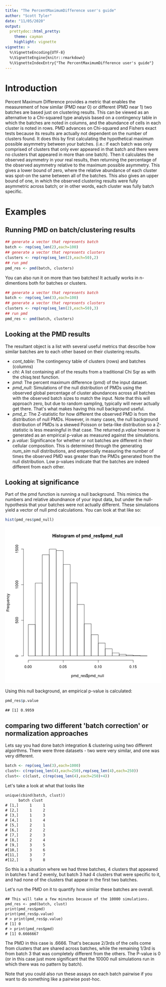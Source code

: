 ```yaml
---
title: "The PercentMaximumDifference user's guide"
author: "Scott Tyler"
date: "11/05/2020"
output: 
  prettydoc::html_pretty:
    theme: cayman
    highlight: vignette
vignette: >
  %\VignetteEncoding{UTF-8}
  %\VignetteEngine{knitr::rmarkdown}
  %\VignetteIndexEntry{"The PercentMaximumDifference user's guide"}
---
```




# Introduction

Percent Maximum Difference provides a metric that enables the measurement of how similar (PMD near 0) or different (PMD near 1) two batches are based just on clustering results. This can be viewed as an alternative to a Chi-squared type analysis based on a contingency table in which the batches are noted in columns, and the abundance of cells in each cluster is noted in rows. PMD advances on Chi-squared and Fishers exact tests because its results are actually not dependent on the number of clusters found. It does this by first calculating the hypothetical maximum possible asymmetry between your batches. (i.e.: if each batch was only comprised of clusters that only ever appeared in that batch and there were no clusters that appeared in more than one batch). Then it calculates the observed asymmetry in your real results, then returning the percentage of the observed asymmetry relative to the maximum possible asymmetry. This gives a lower bound of zero, where the relative abundance of each cluster was spot-on the same between all of the batches. This also gives an upper bound of one, in which the observed clustering results were fully asymmetric across batch; or in other words, each cluster was fully batch specific.

# Examples
## Running PMD on batch/clustering results


```r
## generate a vector that represents batch
batch <- rep(seq_len(2),each=100)
## generate a vector that represents clusters
clusters <- rep(rep(seq_len(2),each=50),2)
## run pmd
pmd_res <- pmd(batch, clusters)
```

You can also run it on more than two batches! It actually works in n-dimentions both for batches or clusters.


```r
## generate a vector that represents batch
batch <- rep(seq_len(3),each=100)
## generate a vector that represents clusters
clusters <- rep(rep(seq_len(2),each=50),3)
## run pmd
pmd_res <- pmd(batch, clusters)
```

## Looking at the PMD results

The resultant object is a list with several useful metrics that describe how similar batches are to each other based on their clustering results.
* *cont_table*: The contingency table of clusters (rows) and batches (columns)
* *chi*: A list containing all of the results from a traditional Chi Sqr as with the chisq.test function.
*  *pmd*: The percent maximum difference (pmd) of the input dataset.
*  *pmd_null*: Simulations of the null distribution of PMDs using the observed global percentage of cluster abundances across all batches with the observed batch sizes to match the input. Note that this will approach zero, but due to random sampling, typically will never actually get there. That's what makes having this null background useful.
* *pmd_z*: The Z-statistic for how different the observed PMD is from the distribution of null PMDs. However, in many cases, the null background distribution of PMDs is a skewed Poisson or beta-like distribution so a Z-statistic is less meaningful in that case. The returned *p.value* however is generated as an empirical p-value as measured against the simulations.
* *p.value*: Significance for whether or not batches are different in their cellular composition. This is determined through the generating *num_sim* null distributions, and emperically measuring the number of times the observed PMD was greater than the PMDs generated from the null distribution. Low p-values indicate that the batches are indeed different from each other.


## Looking at significance

Part of the pmd function is running a null background. This mimics the numbers and relative abundnance of your input data, but under the null-hypothesis that your batches were not actually different. These simulations yield a vector of null pmd calculations. You can look at that like so:


```r
hist(pmd_res$pmd_null)
```

![plot of chunk hist_of_null](figure/hist_of_null-1.png)

Using this null background, an empirical p-value is calculated:



```r
pmd_res$p.value
```

```
## [1] 0.9959
```

## comparing two different 'batch correction' or normalization approaches

Lets say you had done batch integration & clustering using two different algoirthms. There were three datasets - two were very similar, and one was very different. 



```r
batch <- rep(seq_len(3),each=1000)
clust<- c(rep(seq_len(4),each=250),rep(seq_len(4),each=250))
clust<- c(clust, c(rep(seq_len(4),each=250)+4))
```

Let's take a look at what that looks like

```
unique(cbind(batch, clust))
      batch clust
# [1,]     1     1
# [2,]     1     2
# [3,]     1     3
# [4,]     1     4
# [5,]     2     1
# [6,]     2     2
# [7,]     2     3
# [8,]     2     4
# [9,]     3     5
#[10,]     3     6
#[11,]     3     7
#[12,]     3     8

```

So this is a situation where we had three batches, 4 clusters that appeared in batches 1 and 2 evenly, but batch 3 had 4 clusters that were specific to it, and had none of the clusters that appear in the first two batches.

Let's run the PMD on it to quantify how similar these batches are overall.

```
## This will take a few minutes because of the 10000 simulations.
pmd_res <- pmd(batch, clust)
print(pmd_res$pmd)
print(pmd_res$p.value)
# > print(pmd_res$p.value)
# [1] 0
# > print(pmd_res$pmd)
# [1] 0.6666667
```

The PMD in this case is .6666. That's because 2/3rds of the cells come from clusters that are shared across batches, while the remaining 1/3rd is from batch 3 that was completely different from the others. The P-value is 0 (or in this case just more significant that the 10000 null simulations run in which there was no pattern by batch). 

Note that you could also run these assays on each batch pairwise if you want to do something like a pairwise post-hoc.



